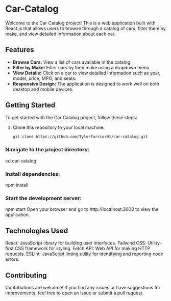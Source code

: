 # Car-Catalog

Welcome to the Car Catalog project! This is a web application built with React.js that allows users to browse through a catalog of cars, filter them by make, and view detailed information about each car.

## Features

- **Browse Cars:** View a list of cars available in the catalog.
- **Filter by Make:** Filter cars by their make using a dropdown menu.
- **View Details:** Click on a car to view detailed information such as year, model, price, MPG, and seats.
- **Responsive Design:** The application is designed to work well on both desktop and mobile devices.

## Getting Started

To get started with the Car Catalog project, follow these steps:

1. Clone this repository to your local machine:

   ```bash
   git clone https://github.com/TylerFarrior91/car-catalog.git

### Navigate to the project directory:
cd car-catalog
### Install dependencies:
npm install
### Start the development server:
npm start
Open your browser and go to http://localhost:3000 to view the application.

## Technologies Used
React: JavaScript library for building user interfaces.
Tailwind CSS: Utility-first CSS framework for styling.
Fetch API: Web API for making HTTP requests.
ESLint: JavaScript linting utility for identifying and reporting code errors.
## Contributing
Contributions are welcome! If you find any issues or have suggestions for improvements, feel free to open an issue or submit a pull request.